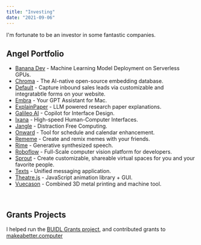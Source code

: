 ```yaml
---
title: "Investing"
date: "2021-09-06"
---
```


I'm fortunate to be an investor in some fantastic companies. 


## Angel Portfolio

* [Banana Dev](http://banana.dev) - Machine Learning Model Deployment on Serverless GPUs.
* [Chroma](http://trychroma.com) - The AI-native open-source embedding database.
* [Default](https://www.default.com/) - Capture inbound sales leads via customizable and integratabtle forms on your website. 
* [Embra](http://embra.app) - Your GPT Assistant for Mac.
* [ExplainPaper](http://explainpaper.com) - LLM powered research paper explanations.
* [Galileo AI](https://www.usegalileo.ai) - Copilot for Interface Design.
* [Ixana](https://ixana.ai) - High-speed Human-Computer Interfaces.
* [Jangle](https://www.jangleinc.com) - Distraction Free Computing.
* [Onward](http://onward.so) - Tool for schedule and calendar enhancement. 
* [Rememe](https://twitter.com/therememeapp) - Create and remix memes with your friends.
* [Rime](http://rime.ai) - Generative synthesized speech. 
* [Roboflow](https://roboflow.com) - Full-Scale computer vision platform for developers. 
* [Sprout](https://sprout.place/) - Create customizable, shareable virtual spaces for you and your favorite people. 
* [Texts](http://texts.com)  - Unified messaging application. 
* [Theatre.js](https://www.theatrejs.com/) - JavaScript animation library + GUI.
* [Vuecason](https://www.vuecason.com) - Combined 3D metal printing and machine tool.



&nbsp;


## Grants Projects

I helped run the [BUIDL Grants project](https://twitter.com/atroyn/status/1333860797714370561?s=20&t=vXyyyATEqhxvRASrVEnF5w), and contributed grants to [makeabetter.computer](http://makeabetter.computer)
